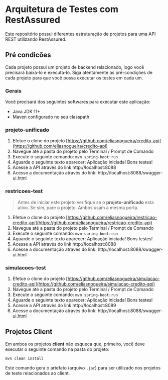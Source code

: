 # Arquitetura de Testes com RestAssured
Este repositório possui diferentes estruturação de projetos para uma API REST utilizando RestAssured.

## Pré condicões

Cada projeto possui um projeto de backend relacionado, logo você precisará baixá-lo e executá-lo.
Siga atentamente as pré-condições de cada projeto para que você possa executar os testes em cada um.

### Gerais
Você precisará dos seguintes softwares para executar este aplicação:

* Java JDK 11+
* Maven configurado no seu classpath

### projeto-unificado

1. Efetue o clone do projeto [https://github.com/eliasnogueira/credito-api](https://github.com/eliasnogueira/credito-api)
2. Navegue até a pasta do projeto pelo Terminal / Prompt de Comando
3. Execute o seguinte comando: `mvn spring-boot:run`
4. Aguarde o seguinte texto aparecer: Aplicação iniciada! Bons testes!
5. Acesse a API através do link http://localhost:8088
6. Acesse a documentação através do link: http://localhost:8088/swagger-ui.html

### restricoes-test

> Antes de iniciar este projeto verifique se o **projeto-unificado** esta ativo. Se sim, pare o projeto. Ambos usam a mesma porta.

1. Efetue o clone do projeto [https://github.com/eliasnogueira/restricao-credito-api](https://github.com/eliasnogueira/restricao-credito-api)
2. Navegue até a pasta do projeto pelo Terminal / Prompt de Comando
3. Execute o seguinte comando: `mvn spring-boot:run`
4. Aguarde o seguinte texto aparecer: Aplicação iniciada! Bons testes!
5. Acesse a API através do link http://localhost:8088
6. Acesse a documentação através do link: http://localhost:8088/swagger-ui.html

### simulacoes-test

1. Efetue o clone do projeto [https://github.com/eliasnogueira/simulacao-credito-api](https://github.com/eliasnogueira/simulacao-credito-api)
2. Navegue até a pasta do projeto pelo Terminal / Prompt de Comando
3. Execute o seguinte comando: `mvn spring-boot:run`
4. Aguarde o seguinte texto aparecer: Aplicação iniciada! Bons testes!
5. Acesse a API através do link http://localhost:8089
6. Acesse a documentação através do link: http://localhost:8088/swagger-ui.html

## Projetos Client

Em ambos os projetos **client** não esqueca que, primeiro, você deve executar o seguinte comando na pasta do projeto:
```
mvn clean install
```

Este comando gera o artefato (arquivo `.jar`) para ser utilizado nos projetos de teste relacionados ao client.
